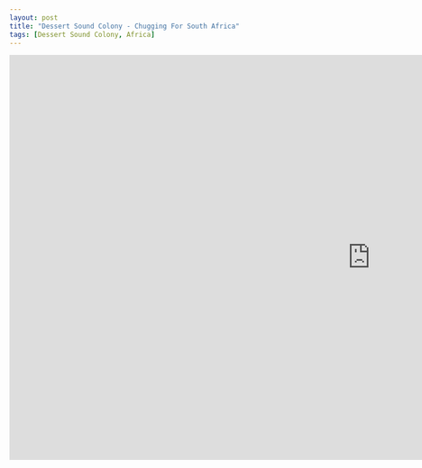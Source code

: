 ```yaml
---
layout: post
title: "Dessert Sound Colony - Chugging For South Africa"
tags: [Dessert Sound Colony, Africa]
---
```


<div class="embed-responsive embed-responsive-16by9">
    <iframe width="1280" height="720" src="https://www.youtube.com/embed/Z5aJ-i0G3o0" frameborder="0" allow="autoplay; encrypted-media" allowfullscreen></iframe>
</div>
